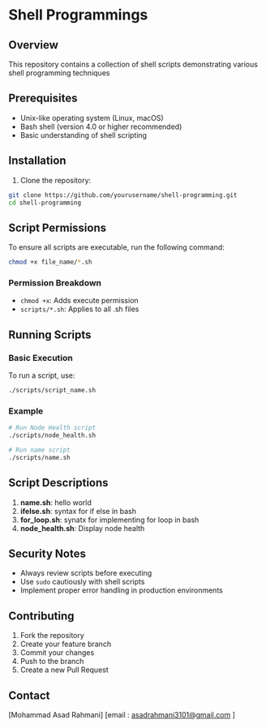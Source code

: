 # Shell Programmings 

## Overview
This repository contains a collection of shell scripts demonstrating various shell programming techniques

## Prerequisites
- Unix-like operating system (Linux, macOS)
- Bash shell (version 4.0 or higher recommended)
- Basic understanding of shell scripting

## Installation

1. Clone the repository:
```bash
git clone https://github.com/yourusername/shell-programming.git
cd shell-programming
```

## Script Permissions

To ensure all scripts are executable, run the following command:
```bash
chmod +x file_name/*.sh
```

### Permission Breakdown
- `chmod +x`: Adds execute permission
- `scripts/*.sh`: Applies to all .sh files 

## Running Scripts

### Basic Execution
To run a script, use:
```bash
./scripts/script_name.sh
```

### Example
```bash
# Run Node Health script
./scripts/node_health.sh

# Run name script
./scripts/name.sh
```

## Script Descriptions

1. **name.sh**: hello world 
2. **ifelse.sh**: syntax for if else in bash
3. **for_loop.sh**: synatx for implementing for loop in bash
4. **node_health.sh**: Display node health 

## Security Notes
- Always review scripts before executing
- Use `sudo` cautiously with shell scripts
- Implement proper error handling in production environments

## Contributing
1. Fork the repository
2. Create your feature branch
3. Commit your changes
4. Push to the branch
5. Create a new Pull Request


## Contact
[Mohammad Asad Rahmani]
 [email : asadrahmani3101@gmail.com ]
